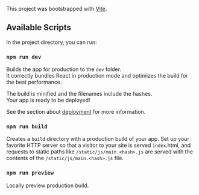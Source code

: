 

This project was bootstrapped with [Vite](https://vitejs.dev).

## Available Scripts

In the project directory, you can run:

### `npm run dev`

Builds the app for production to the `dev` folder.\
It correctly bundles React in production mode and optimizes the build for the best performance.

The build is minified and the filenames include the hashes.\
Your app is ready to be deployed!

See the section about [deployment](https://vitejs.dev/guide/static-deploy.html#surge) for more information.

### `npm run build`

Creates a `build` directory with a production build of your app. Set up your favorite HTTP server so that a visitor to your site is served `index`.html, and requests to static paths like `/static/js/main.<hash>.js` are served with the contents of the `/static/js/main.<hash>.js` file.

### `npm run preview`

Locally preview production build.

